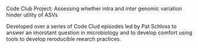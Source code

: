 Code Club Project: Assessing whether intra and inter genomic variation
 hinder utility of ASVs

Developed over a series of Code Clud episodes led by Pat Schloss to answer
an imorotant question in microbiology and to develop comfort using tools to develop reroducible reearch practices.
